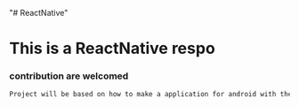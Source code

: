 "# ReactNative" 

# This is a ReactNative respo 
### contribution are welcomed

```bash
Project will be based on how to make a application for android with the help of react native , a javascript framework
```

